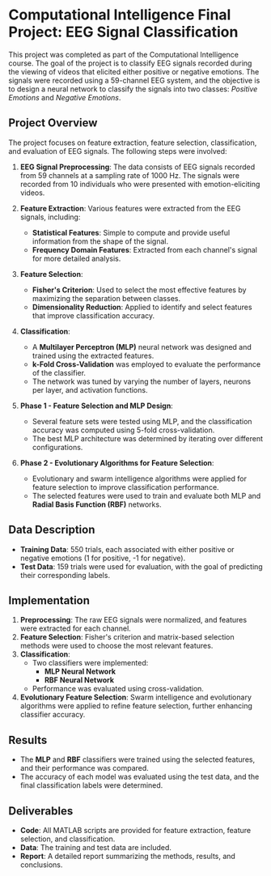 # Computational Intelligence Final Project: EEG Signal Classification

This project was completed as part of the Computational Intelligence course. The goal of the project is to classify EEG signals recorded during the viewing of videos that elicited either positive or negative emotions. The signals were recorded using a 59-channel EEG system, and the objective is to design a neural network to classify the signals into two classes: *Positive Emotions* and *Negative Emotions*.

## Project Overview

The project focuses on feature extraction, feature selection, classification, and evaluation of EEG signals. The following steps were involved:

1. **EEG Signal Preprocessing**: The data consists of EEG signals recorded from 59 channels at a sampling rate of 1000 Hz. The signals were recorded from 10 individuals who were presented with emotion-eliciting videos.

2. **Feature Extraction**: Various features were extracted from the EEG signals, including:
   - **Statistical Features**: Simple to compute and provide useful information from the shape of the signal.
   - **Frequency Domain Features**: Extracted from each channel's signal for more detailed analysis.

3. **Feature Selection**: 
   - **Fisher's Criterion**: Used to select the most effective features by maximizing the separation between classes.
   - **Dimensionality Reduction**: Applied to identify and select features that improve classification accuracy.

4. **Classification**:
   - A **Multilayer Perceptron (MLP)** neural network was designed and trained using the extracted features.
   - **k-Fold Cross-Validation** was employed to evaluate the performance of the classifier.
   - The network was tuned by varying the number of layers, neurons per layer, and activation functions.

5. **Phase 1 - Feature Selection and MLP Design**:
   - Several feature sets were tested using MLP, and the classification accuracy was computed using 5-fold cross-validation.
   - The best MLP architecture was determined by iterating over different configurations.

6. **Phase 2 - Evolutionary Algorithms for Feature Selection**:
   - Evolutionary and swarm intelligence algorithms were applied for feature selection to improve classification performance.
   - The selected features were used to train and evaluate both MLP and **Radial Basis Function (RBF)** networks.

## Data Description

- **Training Data**: 550 trials, each associated with either positive or negative emotions (1 for positive, -1 for negative).
- **Test Data**: 159 trials were used for evaluation, with the goal of predicting their corresponding labels.

## Implementation

1. **Preprocessing**: The raw EEG signals were normalized, and features were extracted for each channel.
2. **Feature Selection**: Fisher's criterion and matrix-based selection methods were used to choose the most relevant features.
3. **Classification**:
   - Two classifiers were implemented:
     - **MLP Neural Network**
     - **RBF Neural Network**
   - Performance was evaluated using cross-validation.
4. **Evolutionary Feature Selection**: Swarm intelligence and evolutionary algorithms were applied to refine feature selection, further enhancing classifier accuracy.

## Results

- The **MLP** and **RBF** classifiers were trained using the selected features, and their performance was compared.
- The accuracy of each model was evaluated using the test data, and the final classification labels were determined.

## Deliverables

- **Code**: All MATLAB scripts are provided for feature extraction, feature selection, and classification.
- **Data**: The training and test data are included.
- **Report**: A detailed report summarizing the methods, results, and conclusions.
  
